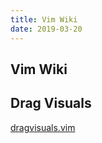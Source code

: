 ```yaml
---
title: Vim Wiki
date: 2019-03-20
---
```


## Vim Wiki

## Drag Visuals

[dragvisuals.vim](https://github.com/atweiden/vim-dragvisuals)
